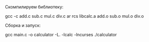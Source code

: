 Скомпилируем библиотеку:

gcc -c add.c sub.c mul.c div.c
ar rcs libcalc.a add.o sub.o mul.o div.o

Сборка и запуск:

gcc main.c -o calculator -L. -lcalc -lncurses
./calculator
